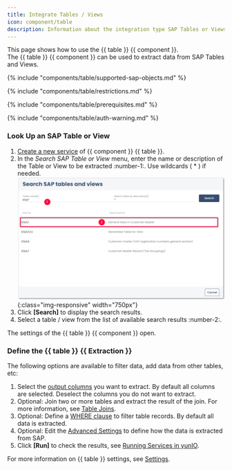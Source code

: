 ```yaml
---
title: Integrate Tables / Views
icon: component/table
description: Information about the integration type SAP Tables or Views
---
```


This page shows how to use the {{ table }} {{ component }}.<br>
The {{ table }} {{ component }} can be used to extract data from SAP Tables and Views.

{% include "components/table/supported-sap-objects.md"  %}

{% include "components/table/restrictions.md"  %}

{% include "components/table/prerequisites.md" %}

{% include "components/table/auth-warning.md"  %}

### Look Up an SAP Table or View

1. [Create a new service](../../getting-started.md/#create-a-service) of {{ component }} {{ table }}. 
2. In the *Search SAP Table or View* menu, enter the name or description of the Table or View to be extracted :number-1:. Use wildcards ( * ) if needed.<br>
![SAP-Table-or-Views](../../assets/images/yunio/documentation/search-table-or-view.png){:class="img-responsive" width="750px"}
3. Click **[Search]** to display the search results.
4. Select a table / view from the list of available search results :number-2:. 

The settings of the {{ table }} {{ component }} open.

### Define the {{ table }} {{ Extraction }}

The following options are available to filter data, add data from other tables, etc:

1. Select the [output columns](settings.md/#output-columns) you want to extract. By default all columns are selected. Deselect the columns you do not want to extract. 
2. Optional: Join two or more tables and extract the result of the join. For more information, see [Table Joins](table-join.md).
3. Optional: Define a [WHERE clause](where-clause.md) to filter table records. By default all data is extracted.
4. Optional: Edit the [Advanced Settings](settings.md/#advanced-settings) to define how the data is extracted from SAP.
5. Click **[Run]** to check the results, see [Running Services in yunIO](../run-services.md/#run-services-in-yunio).

For more information on {{ table }} settings, see [Settings](settings.md).
